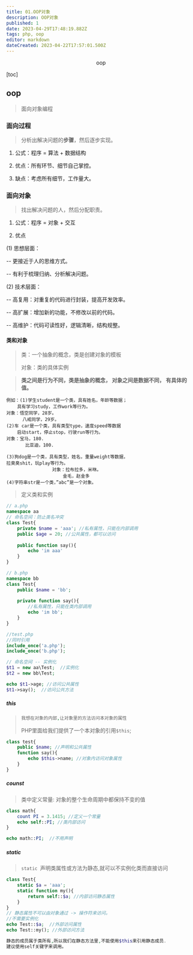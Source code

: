 ```yaml
---
title: 01.OOP对象
description: OOP对象
published: 1
date: 2023-04-29T17:48:19.882Z
tags: php, oop
editor: markdown
dateCreated: 2023-04-22T17:57:01.500Z
---
```


<center>oop</center>

[toc]

## oop

> 面向对象编程



### 面向过程

>  分析出解决问题的**步骤**，然后逐步实现。

1. 公式：程序 = 算法 + 数据结构

2. 优点：所有环节、细节自己掌控。

3.  缺点：考虑所有细节，工作量大。



### 面向对象

> 找出解决问题的人，然后分配职责。

1. 公式：程序 = 对象 + 交互

2. 优点

(1) 思想层面：

-- 更接近于人的思维方式。

-- 有利于梳理归纳、分析解决问题。

(2) 技术层面：

-- 高复用：对重复的代码进行封装，提高开发效率。

-- 高扩展：增加新的功能，不修改以前的代码。

-- 高维护：代码可读性好，逻辑清晰，结构规整。



#### 类和对象

> 类：一个抽象的概念，类是创建对象的模板
>
> 对象：类的具体实例

> **类之间是行为不同，类是抽象的概念，  对象之间是数据不同， 有具体的值。**

```
例如：(1)学生student是一个类，具有姓名，年龄等数据；
	具有学习study，工作work等行为。
对象：悟空同学，28岁。
      八戒同学，29岁。
(2)车 car是一个类，具有类型type，速度speed等数据
    启动start，停止stop，行驶run等行为。
对象：宝马，180.
	   比亚迪，100.
 
(3)狗dog是一个类，具有类型，姓名，重量weight等数据，
拉臭臭shit，玩play等行为。
              	 对象：拉布拉多，米咻。
		             金毛，赵金多
(4)字符串str是一个类，”abc”是一个对象。
```



> 定义类和实例

```php
// a.php
namespace aa
// 命名空间：防止类名冲突
class Test{
    private $name = 'aaa'; //私有属性，只能在内部调用
    public $age = 20; //公共属性，都可以访问
		
    public function say(){
        echo 'im aaa'
    }
}
```

```php
// b.php
namespace bb
class Test{
	public $name = 'bb';
    
    private function say(){
        //私有属性，只能在类内部调用
        echo 'im bb';
    }
}
```

```php
//test.php
//同时引用
include_once('a.php');
include_once('b.php');

// 命名空间 -- 实例化
$t1 = new aa\Test;  //实例化
$t2 = new bb\Test;

echo $t1->age; //访问公共属性
$t1->say();  //访问公共方法
```



##### this

> ```php
> 我想在对象的内部,让对象里的方法访问本对象的属性
> ```
>
> PHP里面给我们提供了一个本对象的引用`$this`;

```php
class test{
    public $name; //声明和公共属性
    function say(){
        echo $this->name; //对象内访问对象属性
    }
}
```



##### counst

> 类中定义常量:  对象的整个生命周期中都保持不变的值

```php
class math{
    count PI = 3.1415; //定义一个常量
	echo self::PI; //类内部访问    
}

echo math::PI;  //不用声明
```



##### static 

> ` static  `声明类属性或方法为静态,就可以不实例化类而直接访问    

```php
class Test{
    static $a = 'aaa';
    static function my(){
        return self::$a; //内部访问静态属性
    }
}
// 静态属性不可以由对象通过 -> 操作符来访问。    
//不需要实例化
echo Test::$a;  //外部访问属性
echo Test::my(); //外部访问方法

静态的成员属于类所有,所以我们在静态方法里,不能使用$this来引用静态成员.
建议使用self关键字来调用。
```


